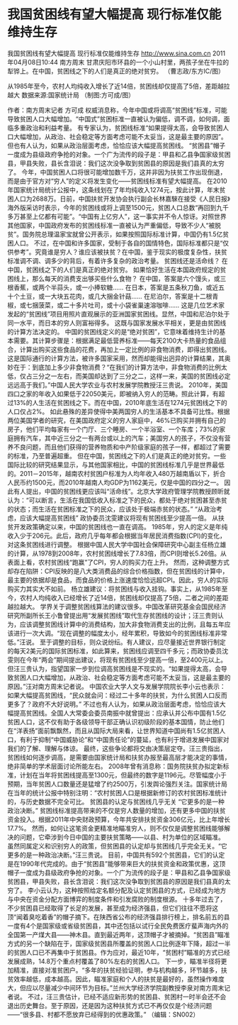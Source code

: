 # 我国贫困线有望大幅提高 现行标准仅能维持生存

我国贫困线有望大幅提高 现行标准仅能维持生存
http://www.sina.com.cn  2011年04月08日10:44  南方周末
甘肃庆阳市环县的一个小山村里，两孩子坐在牛拉的犁铧上。在中国，贫困线之下的人们是真正的绝对贫穷。 （曹志政/东方IC/图）

从1985年至今，农村人均纯收入增长了近14倍，贫困线却仅提高了5倍，差距越拉越大 数据来源:国家统计局 （制图:方可成/图）

作者：南方周末记者 方可成
权威消息称，今年中国或将调高“贫困线”标准，可能导致贫困人口大幅增加。“中国式”贫困标准一直被认为偏低，调不调，如何调，面临多重政治和利益考量。
有专家认为，贫困线标准“如果提得太高，会导致贫困人口大幅增加，从政治、社会稳定等方面考虑可能不太妥当，这是最主要的原因”。但也有人认为，如果从政治层面考虑，恰恰应该大幅提高贫困线。
“贫困县”帽子一度成为县级政府争抢的对象。一个广为流传的段子是：甲县和乙县争国家级贫困县，甲县失败，县长含泪说：我们这次没争取到贫困县的原因是我们县真的太穷了。
今年，中国贫困人口将很可能增加数千万，这并非因为扶贫工作出现倒退，而是由于官方对“穷人”的定义将发生变化——贫困线标准有望大幅提高。
在2010年国家统计局统计公报中，这条线划在了年均纯收入1274元，按此计算，年末贫困人口为2688万。日前，中国扶贫开发协会执行副会长林嘉騋在接受《人民日报》海外版采访时表示，今年的贫困线或将上调至1500元，贫困人口总数“再回到九千多万甚至上亿都有可能”。“中国有上亿穷人”，这一事实并不令人惊讶。对照世界其他国家，中国政府发布的贫困线标准一直被认为严重偏低，导致不少人“被脱贫”。国务院总理温家宝就曾公开表示，如果按照国际标准计算，中国仍有1.5亿贫困人口。
不过，在中国和许多国家，受制于各自的国情特色，国际标准都只是“仅供参考”。究竟谁是穷人？谁应该被扶贫？在中国，鉴于现实的极度复杂性，扶贫标准调不调、调多少的背后，有着许多复杂的政治考量。
贫困线还是活命线？
在中国，贫困线之下的人们是真正的绝对贫穷。
如果恰好生活在本国政府规定的贫困线上，那么每天的消费支出够买些什么食物？
在中国，答案是六个馒头，或三根香蕉，或两个半蒜头，或一小捧软糖……
在日本，答案是五条秋刀鱼，或近五十个土豆，或一大块五花肉，或几大捆金针菇……
在尼泊尔，答案是十二根青椒，或七捆菠菜，或二十多片吐司，或十小袋雀巢速溶咖啡……
这是几位艺术家发起的“贫困线”项目用照片直观展示的亚洲国家贫困线。显然，中国和尼泊尔处于同一水平，而日本的穷人则富裕得多。
这既与国家发展水平相关，更是由贫困线的计算方法决定的。
中国的贫困线定义的是“绝对贫困”，它意味着维持生计的基本需要。其计算步骤是：根据满足最低营养标准——每天2100大卡热量的食品组合，计算出购买这些食品的花费，再加上一定比例的非食物消费，即得出贫困线。
这是国际通行的计算方法，被许多国家采用，然而却能得出迥异的计算结果，其奥妙在于：到底加上多少非食物消费？“在我们的计算方法中，非食物消费的比例太低，仅占三分之一左右，而美国却达到了三分之二，这样一来，美国的贫困线必定远远高于我们。”中国人民大学农业与农村发展学院教授汪三贵说。
2010年，美国四口之家的年收入如果低于22050美元，即被纳入穷人的范畴。照此计算，有超过13%的人生活在贫困线之下。而在中国，2010年底生活在1274元贫困线之下的人口仅占2%。
如此悬殊的差异使得中美两国穷人的生活基本不具备可比性。根据两位美国学者的研究，在美国政府定义的穷人家庭中，46%已购买并拥有自己的房子，他们平均每家有一个门厅、三个睡房、一个半浴室、一个车库；73%的家庭拥有汽车，其中近三分之一有两台或以上的汽车；美国穷人的孩子，不仅没有营养不良问题，而且他们获得的营养物质和中产阶级家庭的孩子一样，都超过了需要的标准，乃至普遍超重。
但在中国，贫困线之下的人们是真正的绝对贫穷。一些国际比较的研究结果显示，与其他国家相比，中国的贫困线标准几乎是世界最低的。2011－2015年，越南农村贫困户标准为人均年收入480万越南盾以下，折合人民币约1500元，而2010年越南人均GDP为1162美元，仅是中国的四分之一。
因此有人提出，中国的贫困线更应该叫“活命线”。北京大学政府管理学院教授顾昕就认为：“可以断言，生活在我国低收入标准之下的民众，都处于绝对贫困甚至赤贫的状态；而生活在贫困标准之下的民众，应该处于极端赤贫的状态。”
“从政治考虑，应该大幅提高贫困线”
政协委员沈雯建议将现有贫困线至少提高一倍。
从扶贫开发政策确定以来，中国的贫困线也一直在调高。
1985年，穷人的定义是年纯收入少于206元。此后，政府几乎每年都会根据当年居民消费指数(CPI)的变化，对这条贫困线进行调整。
根据中国人民大学中国社会保障研究中心副主任杨立雄的计算，从1978到2008年，农村贫困线增长了7.83倍，而CPI则增长5.26倍。从表面上看，农村贫困线“跑赢”了CPI，穷人的购买力在上升。
然而，这种调整方式却存在陷阱：CPI反映的是八大类消费品的综合价格指数，但在贫困线的计算中，最主要的依据却是食品，而食品的价格上涨速度恰恰远超CPI。因此，穷人的实际购买力其实大不如前。
杨立雄建议：将贫困线与收入挂钩。事实上，从1985年至今，农村人均纯收入已经增长了近14倍，贫困线却仅提高了5倍，二者之间的差距越拉越大。
学界关于调整贫困线算法的建议很多。中国改革研究基金会国民经济研究所副所长王小鲁曾提出用“发展贫困线”取代生存贫困线的设计；汪三贵则认为，应该调整贫困线计算中的消费结构，加大非食物消费支出的比例，且每五年应该进行一次大调。“现在调整的幅度太小，经年累积，导致如今的贫困线标准非常低。”汪说。
至于调整的目标，则众说纷纭。有人建议，应尽量接近世界银行制定的每天2美元的国际贫困标准，如此算来，贫困线应调至四千多元；而政协委员沈雯则在今年“两会”期间提出建议，将现有贫困线至少提高一倍，至2400元以上。
但汪三贵认为，指望国家一步到位调高贫困线是不现实的。“如果提得太高，会导致贫困人口大幅增加，从政治、社会稳定等方面考虑可能不太妥当，这是最主要的原因。”汪对南方周末记者说。
中国农业大学人文与发展学院院长李小云也表示：如果大幅提高贫困线，“民众就会问：经过二十多年的扶贫，为什么贫困人口反而更多了？政府不大好说明。”
不过也有人认为，如果从政治层面考虑，恰恰应该大幅提高贫困线。全国人大常委会委员南振中就曾提出：应承认并公布中国有1.5亿贫困人口，这不仅有助于各级领导干部正确认识初级阶段的基本国情，防止他们在“洋表扬”面前飘飘然，而且从国际大局来看，让世界知道中国尚有1.5亿贫困人口，有利于抑制“中国威胁论”和“中国责任论”的蔓延，也有利于增进发展中国家对我们的了解、理解与体谅。
最终，这些争论都将交由决策层定夺。汪三贵指出，贫困线如何逐步调高，是需要由国家统计局和扶贫办报至最高层才能决定的事情，绝非简单的学术层面讨论所能左右。
2008年曾有消息称：国务院扶贫办拟定新标准，计划在当年将贫困线提高至1300元，但最终的数字是1196元。尽管幅度小于预期，当年贫困人口数量还是猛增了约2500万，引发舆论强烈关注。国家统计局在当年的统计公报中特别注明：“农村贫困人口是根据新修订的农村贫困标准统计的，与历史数据不完全可比。
贫困县的认定与贫困线几乎无关
“它更多的是一种政治决断。”
贫困线标准提高带来的不仅是穷人数量的增加，还有更多中国的扶贫资金投入。根据2011年中央财政预算，今年共安排扶贫资金306亿元，比上年增长17.7%。
然而，如何让这笔资金更精准地瞄准穷人，则不仅仅是调整贫困线能够解决的问题，它牵涉到今日中国的主要扶贫策略——以县、村为单位的区域瞄准。
虽然同属定义和识别穷人的政策，但贫困县的认定却与贫困线几乎完全无关。“它更多的是一种政治决断。”汪三贵说。
目前，中国共有592个贫困县，它们的认定是在1990年代完成的。由于“贫困县”能够带来巨大的扶贫资金和政策优惠，这顶帽子一度成为县级政府争抢的对象。一个广为流传的段子是：甲县和乙县争国家级贫困县，甲县失败，县长含泪说：我们这次没争取到贫困县的原因是我们县真的太穷了。
李小云认为，这种按照给定名额分配及认定贫困县的方式，已经成为地方与中央在资金分配方面博弈的制度条件和引发腐败的制度根源。
十多年过去了，不少贫困县已经取得了长足的发展，甚至成为经济强县，但它们往往不愿将这顶“闻着臭吃着香”的帽子摘下。在陕西省公布的经济强县排行榜上，排名前五的县一度有4个是国家级或省级贫困县，其中还包括以试行全民免费医疗蜚声海内外的全国第一产煤大县——神木县。直到最近两年，这顶帽子才被摘掉。“贫困县”瞄准方式的另一个缺陷在于，国家级贫困县所覆盖的贫困人口比例逐年下降，超过一半的贫困人口已不再集中于贫困县。作为应对，最近10年，“贫困村”瞄准的方式已经发展成熟，14.8万个重点村覆盖了80%左右的贫困人口。
下一步，瞄准半径将更加精准，直接对准贫困户。“多年的扶贫经验证明，参与机构越多，环节越多，扶贫效率越低，成本越高。因此，瞄准家庭和个人的扶贫是最好的，虽然操作难度大，但应以尽量减少中间环节为目标。”兰州大学经济学院副教授李泉对南方周末记者说。
不过，汪三贵估计，已经不适应新形势的贫困县、贫困村一时半会还不会退出历史舞台。至于原因，还是因为这种扶贫方式已不再仅仅是个经济问题——“很多县、村都不愿放弃已经得到的优惠政策。”
（编辑：SN002）

